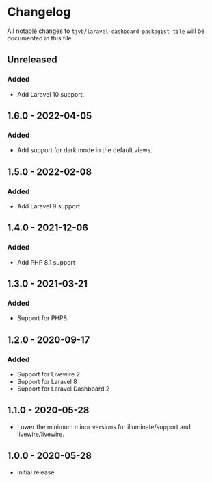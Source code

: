 # Changelog

All notable changes to `tjvb/laravel-dashboard-packagist-tile` will be documented in this file

## Unreleased

### Added
- Add Laravel 10 support.

## 1.6.0 - 2022-04-05
### Added
- Add support for dark mode in the default views.

## 1.5.0 - 2022-02-08
### Added
- Add Laravel 9 support

## 1.4.0 - 2021-12-06
### Added
- Add PHP 8.1 support

## 1.3.0 - 2021-03-21
### Added
- Support for PHP8

## 1.2.0 - 2020-09-17
### Added
- Support for Livewire 2
- Support for Laravel 8
- Support for Laravel Dashboard 2

## 1.1.0 - 2020-05-28
- Lower the minimum minor versions for illuminate/support and livewire/livewire.

## 1.0.0 - 2020-05-28

- initial release
